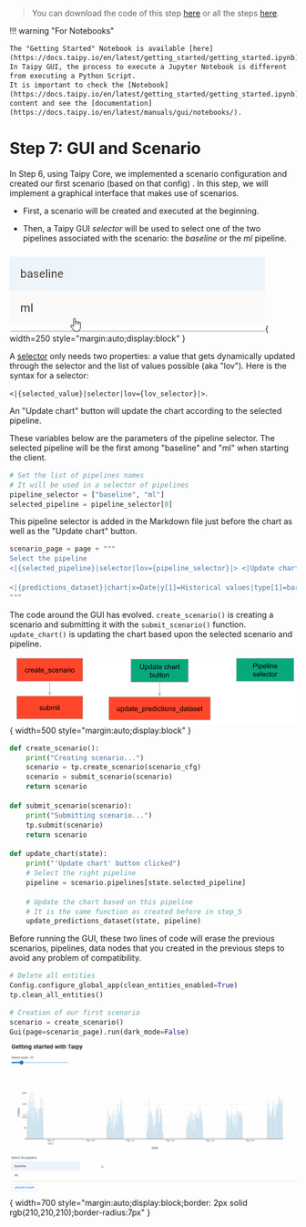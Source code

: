 > You can download the code of this step [here](../src/step_07.py) or all the steps [here](https://github.com/Avaiga/taipy-getting-started/tree/develop/src).

!!! warning "For Notebooks"

    The "Getting Started" Notebook is available [here](https://docs.taipy.io/en/latest/getting_started/getting_started.ipynb). In Taipy GUI, the process to execute a Jupyter Notebook is different from executing a Python Script.
    It is important to check the [Notebook](https://docs.taipy.io/en/latest/getting_started/getting_started.ipynb) content and see the [documentation](https://docs.taipy.io/en/latest/manuals/gui/notebooks/).

# Step 7: GUI and Scenario

In Step 6, using Taipy Core, we implemented a scenario configuration and created our first scenario (based on that 
config) . In this step, we will implement a graphical interface that makes use of scenarios. 

- First, a scenario will be created and executed at the beginning.

- Then, a Taipy GUI *selector* will be used to select one of the two pipelines associated with the scenario: the 
  *baseline* or the *ml* pipeline.

![Selector](selector.gif){ width=250 style="margin:auto;display:block" }

A [selector](https://docs.taipy.io/en/latest/manuals/gui/viselements/selector/) only needs two properties: a value that gets 
dynamically updated through the selector and the list of values possible (aka "lov"). Here is the syntax for a selector:

`<|{selected_value}|selector|lov={lov_selector}|>`.

An "Update chart" button will update the chart according to the selected pipeline.

These variables below are the parameters of the pipeline selector. The selected pipeline will be the first among 
"baseline" and "ml" when starting the client.

```python
# Set the list of pipelines names
# It will be used in a selector of pipelines
pipeline_selector = ["baseline", "ml"]
selected_pipeline = pipeline_selector[0]
```

This pipeline selector is added in the Markdown file just before the chart as well as the "Update chart" button.

```python
scenario_page = page + """
Select the pipeline
<|{selected_pipeline}|selector|lov={pipeline_selector}|> <|Update chart|button|on_action=update_chart|>

<|{predictions_dataset}|chart|x=Date|y[1]=Historical values|type[1]=bar|y[2]=Predicted values|type[2]=scatter|height=80%|width=100%|>
"""
```

The code around the GUI has evolved. `create_scenario()` is creating a scenario and submitting it with the 
`submit_scenario()` function. `update_chart()` is updating the chart based upon the selected scenario and pipeline.

![Organisation](organisation.svg){ width=500 style="margin:auto;display:block" }


```python
def create_scenario():
    print("Creating scenario...")
    scenario = tp.create_scenario(scenario_cfg)
    scenario = submit_scenario(scenario)
    return scenario

def submit_scenario(scenario):
    print("Submitting scenario...")
    tp.submit(scenario)
    return scenario

def update_chart(state):
    print("'Update chart' button clicked")
    # Select the right pipeline
    pipeline = scenario.pipelines[state.selected_pipeline]

    # Update the chart based on this pipeline
    # It is the same function as created before in step_5
    update_predictions_dataset(state, pipeline)
```

Before running the GUI, these two lines of code will erase the previous scenarios, pipelines, data nodes that you 
created in the previous steps to avoid any problem of compatibility.

```python
# Delete all entities
Config.configure_global_app(clean_entities_enabled=True)
tp.clean_all_entities()
```

```python
# Creation of our first scenario
scenario = create_scenario()
Gui(page=scenario_page).run(dark_mode=False) 
```

![GUI for a scenario](result.gif){ width=700 style="margin:auto;display:block;border: 2px solid rgb(210,210,210);border-radius:7px" }
